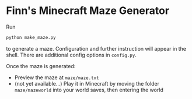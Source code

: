 # Finn's Minecraft Maze Generator

Run

```bash
python make_maze.py
```

to generate a maze. Configuration and further instruction will appear in the shell. There are additional config options in `config.py`.

Once the maze is generated:

- Preview the maze at `maze/maze.txt`
- (not yet available...) Play it in Minecraft by moving the folder `maze/mazeworld` into your world saves, then entering the world
